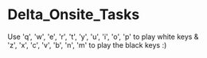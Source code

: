 # Delta_Onsite_Tasks
Use 'q', 'w', 'e', 'r', 't', 'y', 'u', 'i', 'o', 'p' to play white keys &<br>'z', 'x', 'c', 'v', 'b', 'n', 'm' to play the black keys :)
